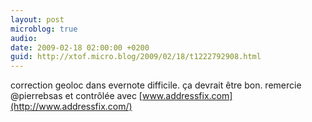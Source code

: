 ```yaml
---
layout: post
microblog: true
audio: 
date: 2009-02-18 02:00:00 +0200
guid: http://xtof.micro.blog/2009/02/18/t1222792908.html
---
```

correction geoloc dans evernote difficile. ça devrait être bon. remercie @pierrebsas et contrôlée avec [www.addressfix.com](http://www.addressfix.com/)
